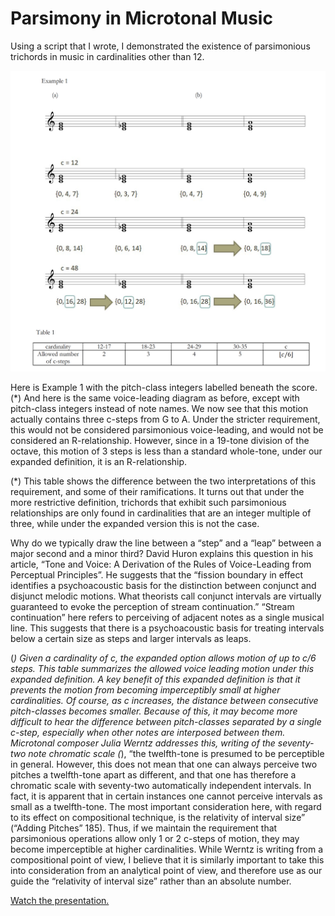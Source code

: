 # Parsimony in Microtonal Music

Using a script that I wrote, I demonstrated the existence of parsimonious trichords in music in cardinalities other than 12.

![image](./assets/img/parsimony.png)

Here is Example 1 with the pitch-class integers labelled beneath the score. (*) And here is the same voice-leading diagram as before, except with pitch-class integers instead of note names. We now see that this motion actually contains three c-steps from G to A. Under the stricter requirement, this would not be considered parsimonious voice-leading, and would not be considered an R-relationship. However, since in a 19-tone division of the octave, this motion of 3 steps is less than a standard whole-tone, under our expanded definition,  it is an R-relationship.

(*) This table shows the difference between the two interpretations of this requirement, and some of their ramifications. It turns out that under the more restrictive definition, trichords that exhibit such parsimonious relationships are only found in cardinalities that are an integer multiple of three, while under the expanded version this is not the case.

Why do we typically draw the line between a “step” and a “leap” between a major second and a minor third? David Huron explains this question in his article, “Tone and Voice: A Derivation of the Rules of Voice-Leading from Perceptual Principles”. He suggests that the “fission boundary in effect identifies a psychoacoustic basis for the distinction between conjunct and disjunct melodic motions. What theorists call conjunct intervals are virtually guaranteed to evoke the perception of stream continuation.” “Stream continuation” here refers to perceiving of adjacent notes as a single musical line. This suggests that there is a psychoacoustic basis for treating intervals below a certain size as steps­­ and larger intervals as leaps.

(*) Given a cardinality of c, the expanded option allows motion of up to c/6 steps. This table summarizes the allowed voice leading motion under this expanded definition. A key benefit of this expanded definition is that it prevents the motion from becoming imperceptibly small at higher cardinalities. Of course, as c increases, the distance between consecutive pitch-classes becomes smaller. Because of this, it may become more difficult to hear the difference between pitch-classes separated by a single c-step, especially when other notes are interposed between them. Microtonal composer Julia Werntz addresses this, writing of the seventy-two note chromatic scale (*), “the twelfth-tone is presumed to be perceptible in general. However, this does not mean that one can always perceive two pitches a twelfth-tone apart as different, and that one has therefore a chromatic scale with seventy-two automatically independent intervals. In fact, it is apparent that in certain instances one cannot perceive intervals as small as a twelfth-tone. The most important consideration here, with regard to its effect on compositional technique, is the relativity of interval size” (“Adding Pitches” 185). Thus, if we maintain the requirement that parsimonious operations allow only 1 or 2 c-steps of motion, they may become imperceptible at higher cardinalities.  While Werntz is writing from a compositional point of view, I believe that it is similarly important to take this into consideration from an analytical point of view, and therefore use as our guide the “relativity of interval size” rather than an absolute number.



[Watch the presentation.](https://youtu.be/nT_NuaeOyCs)
